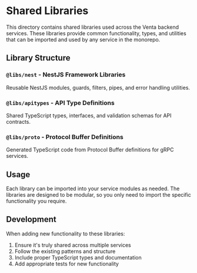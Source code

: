 # Shared Libraries

This directory contains shared libraries used across the Venta backend services. These libraries provide common functionality, types, and utilities that can be imported and used by any service in the monorepo.

## Library Structure

### `@libs/nest` - NestJS Framework Libraries

Reusable NestJS modules, guards, filters, pipes, and error handling utilities.

### `@libs/apitypes` - API Type Definitions

Shared TypeScript types, interfaces, and validation schemas for API contracts.

### `@libs/proto` - Protocol Buffer Definitions

Generated TypeScript code from Protocol Buffer definitions for gRPC services.

## Usage

Each library can be imported into your service modules as needed. The libraries are designed to be modular, so you only need to import the specific functionality you require.

## Development

When adding new functionality to these libraries:

1. Ensure it's truly shared across multiple services
2. Follow the existing patterns and structure
3. Include proper TypeScript types and documentation
4. Add appropriate tests for new functionality
